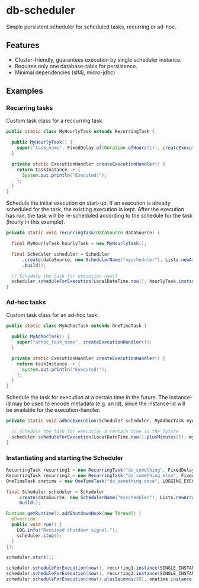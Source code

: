 # db-scheduler

Simple persistent scheduler for scheduled tasks, recurring or ad-hoc.

## Features

* Cluster-friendly, guarantees execution by single scheduler instance.
* Requires only one database-table for persistence.
* Minimal dependencies (slf4j, micro-jdbc)


## Examples
### Recurring tasks

Custom task class for a reccurring task.

```java
public static class MyHourlyTask extends RecurringTask {

  public MyHourlyTask() {
    super("task_name", FixedDelay.of(Duration.ofHours(1)), createExecutionHandler());
  }

  private static ExecutionHandler createExecutionHandler() {
    return taskInstance -> {
      System.out.println("Executed!");
    };
  }
}
```

Schedule the initial execution on start-up. If an execution is already scheduled for the task, the existing execution is kept. After the execution has run, the task will be re-scheduled according to the schedule for the task (hourly in this example).

```java
private static void recurringTask(DataSource dataSource) {

  final MyHourlyTask hourlyTask = new MyHourlyTask();

  final Scheduler scheduler = Scheduler
      .create(dataSource, new SchedulerName("myscheduler"), Lists.newArrayList(hourlyTask))
      .build();

  // Schedule the task for execution now()
  scheduler.scheduleForExecution(LocalDateTime.now(), hourlyTask.instance("INSTANCE_1"));
}
```

### Ad-hoc tasks

Custom task class for an ad-hoc task.

```java
public static class MyAdhocTask extends OneTimeTask {

  public MyAdhocTask() {
    super("adhoc_task_name", createExecutionHandler());
  }

  private static ExecutionHandler createExecutionHandler() {
    return taskInstance -> {
      System.out.println("Executed!");
    };
  }
}
```

Schedule the task for execution at a certain time in the future. The instance-id may be used to encode metadata (e.g. an id), since the instance-id will be available for the execution-handler.

```java
private static void adhocExecution(Scheduler scheduler, MyAdhocTask myAdhocTask) {

  // Schedule the task for execution a certain time in the future
  scheduler.scheduleForExecution(LocalDateTime.now().plusMinutes(5), myAdhocTask.instance("1045"));
}
```


### Instantiating and starting the Scheduler

```java
RecurringTask recurring1 = new RecurringTask("do_something", FixedDelay.of(Duration.ofSeconds(10)), LOGGING_EXECUTION_HANDLER);
RecurringTask recurring2 = new RecurringTask("do_something_else", FixedDelay.of(Duration.ofSeconds(8)), LOGGING_EXECUTION_HANDLER);
OneTimeTask onetime = new OneTimeTask("do_something_once", LOGGING_EXECUTION_HANDLER);

final Scheduler scheduler = Scheduler
    .create(dataSource, new SchedulerName("myscheduler"), Lists.newArrayList(recurring1, recurring2, onetime))
    .build();

Runtime.getRuntime().addShutdownHook(new Thread() {
  @Override
  public void run() {
    LOG.info("Received shutdown signal.");
    scheduler.stop();
  }
});

scheduler.start();

scheduler.scheduleForExecution(now(), recurring1.instance(SINGLE_INSTANCE));
scheduler.scheduleForExecution(now(), recurring2.instance(SINGLE_INSTANCE));
scheduler.scheduleForExecution(now().plusSeconds(20), onetime.instance("1045"));

```
